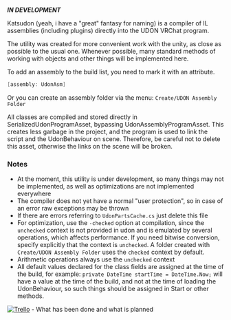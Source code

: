 ***IN DEVELOPMENT***

Katsudon (yeah, i have a "great" fantasy for naming) is a compiler of IL assemblies (including plugins) directly into the UDON VRChat program.

The utility was created for more convenient work with the unity, as close as possible to the usual one. Whenever possible, many standard methods of working with objects and other things will be implemented here.

To add an assembly to the build list, you need to mark it with an attribute.
```csharp
[assembly: UdonAsm]
```
Or you can create an assembly folder via the menu: `Create/UDON Assembly Folder`

All classes are compiled and stored directly in SerializedUdonProgramAsset, bypassing UdonAssemblyProgramAsset. This creates less garbage in the project, and the program is used to link the script and the UdonBehaviour on scene. Therefore, be careful not to delete this asset, otherwise the links on the scene will be broken.

### Notes
- At the moment, this utility is under development, so many things may not be implemented, as well as optimizations are not implemented everywhere
- The compiler does not yet have a normal "user protection", so in case of an error raw exceptions may be thrown
- If there are errors referring to `UdonPartsCache.cs` just delete this file
- For optimization, use the `-checked` option at compilation, since the `unchecked` context is not provided in udon and is emulated by several operations, which affects performance. If you need bitwise conversion, specify explicitly that the context is `unchecked`. A folder created with `Create/UDON Assembly Folder` uses the `checked` context by default.
- Arithmetic operations always use the `unchecked` context
- All default values declared for the class fields are assigned at the time of the build, for example: `private DateTime startTime = DateTime.Now;` will have a value at the time of the build, and not at the time of loading the UdonBehaviour, so such things should be assigned in Start or other methods.

[![Trello](https://img.shields.io/badge/Trello-Katsudon%20Board-yellow?style=flat&logo=trello)](https://trello.com/b/jyjguAFA) - What has been done and what is planned
